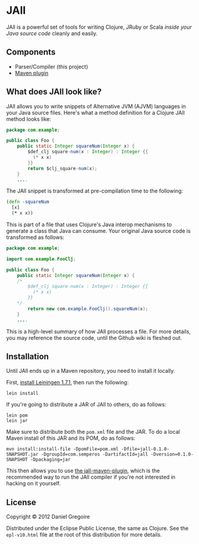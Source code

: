 # JAll

JAll is a powerful set of tools for writing Clojure, JRuby or Scala *inside your Java source code* cleanly and easily.

## Components

 * Parser/Compiler (this project)
 * [Maven plugin](https://github.com/semperos/jall-maven-plugin)

## What does JAll look like? ##

JAll allows you to write snippets of Alternative JVM (AJVM) languages in your Java source files. Here's what a method definition for a Clojure JAll method looks like:

```java
package com.example;

public class Foo {
    public static Integer squareNum(Integer x) {
        $def_clj square-num(x : Integer) : Integer {{
          (* x x)
        }}
        return $clj_square-num(x);
    }
    ....
```

The JAll snippet is transformed at pre-compilation time to the following:

```clj
(defn -squareNum
  [x]
  (* x x))
```

This is part of a file that uses Clojure's Java interop mechanisms to generate a class that Java can consume. Your original Java source code is transformed as follows:

```java
package com.example;

import com.example.FooClj;

public class Foo {
    public static Integer squareNum(Integer x) {
    /*
        $def_clj square-num(x : Integer) : Integer {{
          (* x x)
        }}
    */
        return new com.example.FooClj().squareNum(x);
    }
    ....
```

This is a high-level summary of how JAll processes a file. For more details, you may reference the source code, until the Github wiki is fleshed out.

## Installation

Until JAll ends up in a Maven repository, you need to install it locally.

First, [install Leiningen 1.7.1](https://github.com/technomancy/leiningen#readme), then run the following:

```
lein install
```

If you're going to distribute a JAR of JAll to others, do as follows:

```
lein pom
lein jar
```

Make sure to distribute both the `pom.xml` file and the JAR. To do a local Maven install of this JAR and its POM, do as follows:

```
mvn install:install-file -DpomFile=pom.xml -Dfile=jall-0.1.0-SNAPSHOT.jar -DgroupId=com.semperos -DartifactId=jall -Dversion=0.1.0-SNAPSHOT -Dpackaging=jar
```

This then allows you to use [the jall-maven-plugin](https://github.com/semperos/jall-maven-plugin), which is the recommended way to run the JAll compiler if you're not interested in hacking on it yourself.

## License

Copyright © 2012 Daniel Gregoire

Distributed under the Eclipse Public License, the same as Clojure. See the `epl-v10.html` file at the root of this distribution for more details.
